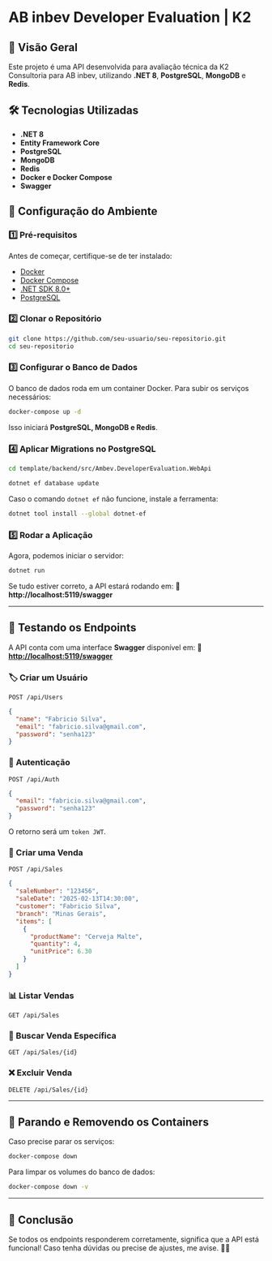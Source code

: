 # AB inbev Developer Evaluation | K2

## 📌 Visão Geral
Este projeto é uma API desenvolvida para avaliação técnica da K2 Consultoria para AB inbev, utilizando **.NET 8**, **PostgreSQL**, **MongoDB** e **Redis**.

## 🛠️ Tecnologias Utilizadas
- **.NET 8**
- **Entity Framework Core**
- **PostgreSQL**
- **MongoDB**
- **Redis**
- **Docker e Docker Compose**
- **Swagger**

## 🚀 Configuração do Ambiente
### 1️⃣ **Pré-requisitos**
Antes de começar, certifique-se de ter instalado:
- [Docker](https://www.docker.com/get-started)
- [Docker Compose](https://docs.docker.com/compose/install/)
- [.NET SDK 8.0+](https://dotnet.microsoft.com/download/dotnet/8.0)
- [PostgreSQL](https://www.postgresql.org/download/)

### 2️⃣ **Clonar o Repositório**
```sh
git clone https://github.com/seu-usuario/seu-repositorio.git
cd seu-repositorio
```

### 3️⃣ **Configurar o Banco de Dados**
O banco de dados roda em um container Docker. Para subir os serviços necessários:
```sh
docker-compose up -d
```
Isso iniciará **PostgreSQL, MongoDB e Redis**.

### 4️⃣ **Aplicar Migrations no PostgreSQL**
```sh
cd template/backend/src/Ambev.DeveloperEvaluation.WebApi

dotnet ef database update
```
Caso o comando `dotnet ef` não funcione, instale a ferramenta:
```sh
dotnet tool install --global dotnet-ef
```

### 5️⃣ **Rodar a Aplicação**
Agora, podemos iniciar o servidor:
```sh
dotnet run
```
Se tudo estiver correto, a API estará rodando em:
🔗 **http://localhost:5119/swagger**

---

## 📢 Testando os Endpoints
A API conta com uma interface **Swagger** disponível em:
🔗 **[http://localhost:5119/swagger](http://localhost:5119/swagger)**

### 🏷️ Criar um Usuário
```
POST /api/Users
```
```json
{
  "name": "Fabricio Silva",
  "email": "fabricio.silva@gmail.com",
  "password": "senha123"
}
```

### 🔑 Autenticação
```
POST /api/Auth
```
```json
{
  "email": "fabricio.silva@gmail.com",
  "password": "senha123"
}
```
O retorno será um `token JWT`.

### 🛒 Criar uma Venda
```
POST /api/Sales
```
```json
{
  "saleNumber": "123456",
  "saleDate": "2025-02-13T14:30:00",
  "customer": "Fabricio Silva",
  "branch": "Minas Gerais",
  "items": [
    {
      "productName": "Cerveja Malte",
      "quantity": 4,
      "unitPrice": 6.30
    }
  ]
}
```

### 📊 Listar Vendas
```
GET /api/Sales
```

### 🔎 Buscar Venda Específica
```
GET /api/Sales/{id}
```

### ❌ Excluir Venda
```
DELETE /api/Sales/{id}
```

---

## 📌 **Parando e Removendo os Containers**
Caso precise parar os serviços:
```sh
docker-compose down
```
Para limpar os volumes do banco de dados:
```sh
docker-compose down -v
```

---

## 🎯 Conclusão
Se todos os endpoints responderem corretamente, significa que a API está funcional! Caso tenha dúvidas ou precise de ajustes, me avise. 🚀🔥

